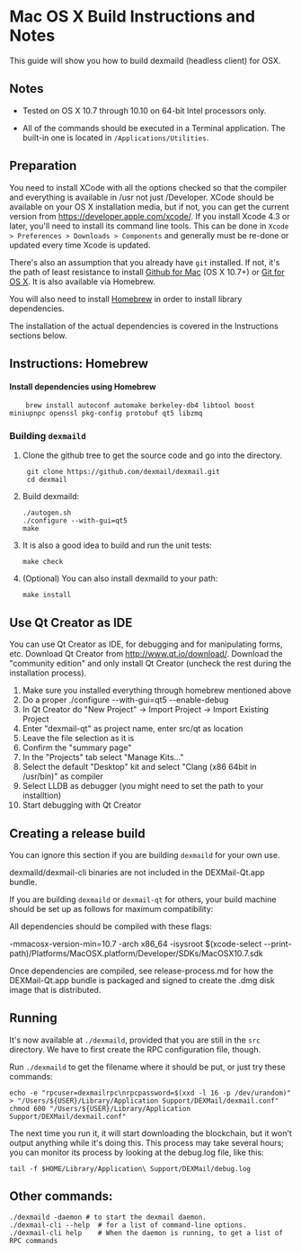 Mac OS X Build Instructions and Notes
====================================
This guide will show you how to build dexmaild (headless client) for OSX.

Notes
-----

* Tested on OS X 10.7 through 10.10 on 64-bit Intel processors only.

* All of the commands should be executed in a Terminal application. The
built-in one is located in `/Applications/Utilities`.

Preparation
-----------

You need to install XCode with all the options checked so that the compiler
and everything is available in /usr not just /Developer. XCode should be
available on your OS X installation media, but if not, you can get the
current version from https://developer.apple.com/xcode/. If you install
Xcode 4.3 or later, you'll need to install its command line tools. This can
be done in `Xcode > Preferences > Downloads > Components` and generally must
be re-done or updated every time Xcode is updated.

There's also an assumption that you already have `git` installed. If
not, it's the path of least resistance to install [Github for Mac](https://mac.github.com/)
(OS X 10.7+) or
[Git for OS X](https://code.google.com/p/git-osx-installer/). It is also
available via Homebrew.

You will also need to install [Homebrew](http://brew.sh) in order to install library
dependencies.

The installation of the actual dependencies is covered in the Instructions
sections below.

Instructions: Homebrew
----------------------

#### Install dependencies using Homebrew

        brew install autoconf automake berkeley-db4 libtool boost miniupnpc openssl pkg-config protobuf qt5 libzmq

### Building `dexmaild`

1. Clone the github tree to get the source code and go into the directory.

        git clone https://github.com/dexmail/dexmail.git
        cd dexmail

2.  Build dexmaild:

        ./autogen.sh
        ./configure --with-gui=qt5
        make

3.  It is also a good idea to build and run the unit tests:

        make check

4.  (Optional) You can also install dexmaild to your path:

        make install

Use Qt Creator as IDE
------------------------
You can use Qt Creator as IDE, for debugging and for manipulating forms, etc.
Download Qt Creator from http://www.qt.io/download/. Download the "community edition" and only install Qt Creator (uncheck the rest during the installation process).

1. Make sure you installed everything through homebrew mentioned above
2. Do a proper ./configure --with-gui=qt5 --enable-debug
3. In Qt Creator do "New Project" -> Import Project -> Import Existing Project
4. Enter "dexmail-qt" as project name, enter src/qt as location
5. Leave the file selection as it is
6. Confirm the "summary page"
7. In the "Projects" tab select "Manage Kits..."
8. Select the default "Desktop" kit and select "Clang (x86 64bit in /usr/bin)" as compiler
9. Select LLDB as debugger (you might need to set the path to your installtion)
10. Start debugging with Qt Creator

Creating a release build
------------------------
You can ignore this section if you are building `dexmaild` for your own use.

dexmaild/dexmail-cli binaries are not included in the DEXMail-Qt.app bundle.

If you are building `dexmaild` or `dexmail-qt` for others, your build machine should be set up
as follows for maximum compatibility:

All dependencies should be compiled with these flags:

 -mmacosx-version-min=10.7
 -arch x86_64
 -isysroot $(xcode-select --print-path)/Platforms/MacOSX.platform/Developer/SDKs/MacOSX10.7.sdk

Once dependencies are compiled, see release-process.md for how the DEXMail-Qt.app
bundle is packaged and signed to create the .dmg disk image that is distributed.

Running
-------

It's now available at `./dexmaild`, provided that you are still in the `src`
directory. We have to first create the RPC configuration file, though.

Run `./dexmaild` to get the filename where it should be put, or just try these
commands:

    echo -e "rpcuser=dexmailrpc\nrpcpassword=$(xxd -l 16 -p /dev/urandom)" > "/Users/${USER}/Library/Application Support/DEXMail/dexmail.conf"
    chmod 600 "/Users/${USER}/Library/Application Support/DEXMail/dexmail.conf"

The next time you run it, it will start downloading the blockchain, but it won't
output anything while it's doing this. This process may take several hours;
you can monitor its process by looking at the debug.log file, like this:

    tail -f $HOME/Library/Application\ Support/DEXMail/debug.log

Other commands:
-------

    ./dexmaild -daemon # to start the dexmail daemon.
    ./dexmail-cli --help  # for a list of command-line options.
    ./dexmail-cli help    # When the daemon is running, to get a list of RPC commands
